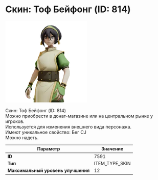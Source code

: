 # Скин: Тоф Бейфонг (ID: 814)

![Item Image](../img/7591.webp?raw=true)

Скин: Тоф Бейфонг (ID: 814)<br>Можно приобрести в донат-магазине или на центральном рынке у игроков.<br>Используется для изменения внешнего вида персонажа. <br>Имеют уникальное свойство: Бег CJ<br>Можно надеть.


| Параметр | Значение |
|----------|----------|
| **ID** | 7591 |
| **Тип** | ITEM_TYPE_SKIN |
| **Максимальный уровень улучшения** | 12 |

